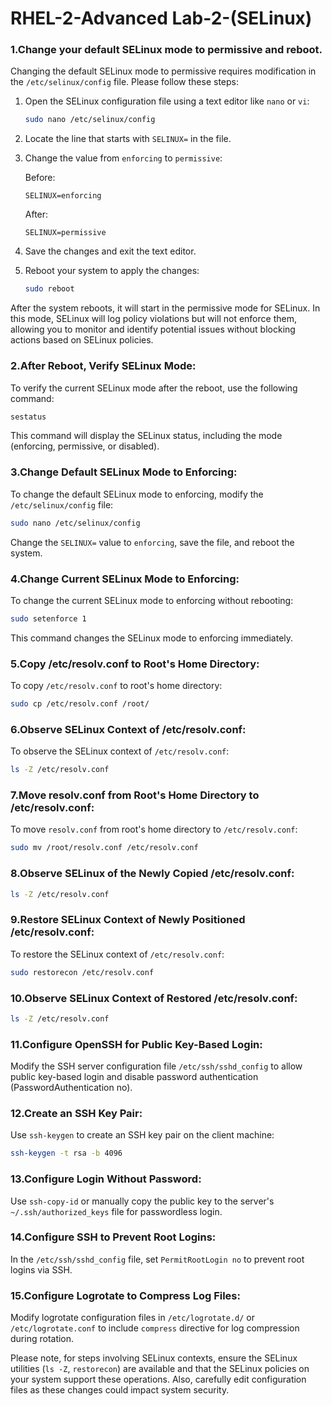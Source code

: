 # RHEL-2-Advanced Lab-2-(SELinux)

### 1.Change your default SELinux mode to permissive and reboot.

Changing the default SELinux mode to permissive requires modification in the `/etc/selinux/config` file. Please follow these steps:

1. Open the SELinux configuration file using a text editor like `nano` or `vi`:

    ```bash
    sudo nano /etc/selinux/config
    ```

2. Locate the line that starts with `SELINUX=` in the file.

3. Change the value from `enforcing` to `permissive`:

    Before:
    ```
    SELINUX=enforcing
    ```

    After:
    ```
    SELINUX=permissive
    ```

4. Save the changes and exit the text editor.

5. Reboot your system to apply the changes:

    ```bash
    sudo reboot
    ```

After the system reboots, it will start in the permissive mode for SELinux. In this mode, SELinux will log policy violations but will not enforce them, allowing you to monitor and identify potential issues without blocking actions based on SELinux policies.

### 2.After Reboot, Verify SELinux Mode:

To verify the current SELinux mode after the reboot, use the following command:

```bash
sestatus
```

This command will display the SELinux status, including the mode (enforcing, permissive, or disabled).

### 3.Change Default SELinux Mode to Enforcing:

To change the default SELinux mode to enforcing, modify the `/etc/selinux/config` file:

```bash
sudo nano /etc/selinux/config
```

Change the `SELINUX=` value to `enforcing`, save the file, and reboot the system.

### 4.Change Current SELinux Mode to Enforcing:

To change the current SELinux mode to enforcing without rebooting:

```bash
sudo setenforce 1
```

This command changes the SELinux mode to enforcing immediately.

### 5.Copy /etc/resolv.conf to Root's Home Directory:

To copy `/etc/resolv.conf` to root's home directory:

```bash
sudo cp /etc/resolv.conf /root/
```

### 6.Observe SELinux Context of /etc/resolv.conf:

To observe the SELinux context of `/etc/resolv.conf`:

```bash
ls -Z /etc/resolv.conf
```

### 7.Move resolv.conf from Root's Home Directory to /etc/resolv.conf:

To move `resolv.conf` from root's home directory to `/etc/resolv.conf`:

```bash
sudo mv /root/resolv.conf /etc/resolv.conf
```

### 8.Observe SELinux of the Newly Copied /etc/resolv.conf:

```bash
ls -Z /etc/resolv.conf
```

### 9.Restore SELinux Context of Newly Positioned /etc/resolv.conf:

To restore the SELinux context of `/etc/resolv.conf`:

```bash
sudo restorecon /etc/resolv.conf
```

### 10.Observe SELinux Context of Restored /etc/resolv.conf:

```bash
ls -Z /etc/resolv.conf
```

### 11.Configure OpenSSH for Public Key-Based Login:

Modify the SSH server configuration file `/etc/ssh/sshd_config` to allow public key-based login and disable password authentication (PasswordAuthentication no).

### 12.Create an SSH Key Pair:

Use `ssh-keygen` to create an SSH key pair on the client machine:

```bash
ssh-keygen -t rsa -b 4096
```

### 13.Configure Login Without Password:

Use `ssh-copy-id` or manually copy the public key to the server's `~/.ssh/authorized_keys` file for passwordless login.

### 14.Configure SSH to Prevent Root Logins:

In the `/etc/ssh/sshd_config` file, set `PermitRootLogin no` to prevent root logins via SSH.

### 15.Configure Logrotate to Compress Log Files:

Modify logrotate configuration files in `/etc/logrotate.d/` or `/etc/logrotate.conf` to include `compress` directive for log compression during rotation.

Please note, for steps involving SELinux contexts, ensure the SELinux utilities (`ls -Z`, `restorecon`) are available and that the SELinux policies on your system support these operations. Also, carefully edit configuration files as these changes could impact system security.